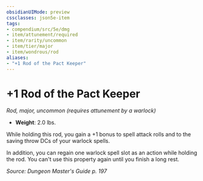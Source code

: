 ```yaml
---
obsidianUIMode: preview
cssclasses: json5e-item
tags:
- compendium/src/5e/dmg
- item/attunement/required
- item/rarity/uncommon
- item/tier/major
- item/wondrous/rod
aliases: 
- "+1 Rod of the Pact Keeper"
---
```

# +1 Rod of the Pact Keeper
*Rod, major, uncommon (requires attunement by a warlock)*  

- **Weight**: 2.0 lbs.

While holding this rod, you gain a +1 bonus to spell attack rolls and to the saving throw DCs of your warlock spells.

In addition, you can regain one warlock spell slot as an action while holding the rod. You can't use this property again until you finish a long rest.

*Source: Dungeon Master's Guide p. 197*
